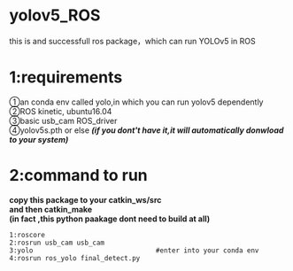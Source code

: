 # yolov5_ROS
this is and successfull ros package，which can run YOLOv5 in ROS 

# 1:requirements
①an conda env called yolo,in which you can run yolov5 dependently  
②ROS kinetic, ubuntu16.04  
③basic usb_cam ROS_driver  
④yolov5s.pth or else ***(if you dont't have it,it will automatically donwload to your system)***

# 2:command to run
**copy this package to your catkin_ws/src  
and then catkin_make  
(in fact ,this python paakage dont need to build at all)**
```
1:roscore
2:rosrun usb_cam usb_cam  
3:yolo                               #enter into your conda env
4:rosrun ros_yolo final_detect.py  
```


